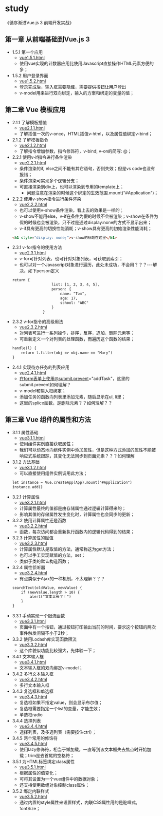 
# study
《循序渐进Vue.js 3 前端开发实战》



## 第一章 从前端基础到Vue.js 3
* 1.5.1 第一个应用  
  * [vue1.5.1.html](vue1.5.1.html)
  * 使用vue实现的计数器应用比使用Javascript直接操作HTML元素方便的多；  
* 1.5.2 用户登录界面
  * [vue1.5.2.html](vue1.5.2.html)
  * 登录完成后，输入框需要隐藏，需要提供按钮让用户登出
  * v-model用来进行双向绑定，输入的方案和绑定的变量的值； 
## 第二章 Vue 模板应用  
* 2.1.1 了解模板插值
  * [vue2.1.1.html](vue2.1.1.html)
  * 了解插值一次的v-once，HTML插值v-html，以及属性值绑定v-bind；
* 2.1.2 了解模板指令
  * [vue2.1.2.html](vue2.1.2.html)
  * 了解指令增加参数，指令修饰符，v-bind, v-on的简写: @；
* 2.2.1 使用v-if指令进行条件渲染
  * [vue2.2.1.html](vue2.2.1.html)
  * 条件渲染的if, else之间不能有其它语句，否则失效；但是vs code也没有报错；
  * 条件渲染可实现多个逻辑分支；
  * 可直接渲染到div上，也可以渲染到专用的template上；
    * 问题注意在渲染的时候这个绑定的生效范围.mount("#Application")；
* 2.2.2 使用v-show指令进行条件渲染
  * [vue2.2.2.html](vue2.2.2.html)
  * 也可以使用v-show条件渲染，看上去的效果是一样的；
  * v-show不能用else，v-if在条件为假的时候不会被渲染；v-show在条件为假的时候也会被渲染，只不过是通过display:none的方式不显示出来；
  * v-if具有更高的切换性能消耗；v-show具有更高的初始渲染性能消耗；
  ```html
  <h1 style="display: none;">v-show的标题在这里</h1>
  ```
* 2.3.1 v-for指令的使用方法
  * [vue2.3.1.html](vue2.3.1.html)
  * v-for可针对列表，也可针对对象列表，可获取到索引；
  * 也可以对一个Javascript对象进行遍历，此处未成功，不会用？？？---解决，如下person定义
  ```html
  return {
                    list: [1, 2, 3, 4, 5],
                    person: {
                        name: "Tom",
                        age: 17,
                        school: "ABC"
                    }
                }
  ```
* 2.3.2 v-for指令的高级用法
  * [vue2.3.2.html](vue2.3.2.html)
  * 对列表可进行一系列操作，排序，反序，追加，删除元素等；
  * 可重新定义一个对列表的处理函数，而遍历这个函数的结果；
  ```html
  handle(l) {
      return l.filter(obj => obj.name == "Mary")
  }
  ```
* 2.4.1 实现待办任务的列表应用
  * [vue2.4.1.html](vue2.4.1.html)
  * 在form表单上使用@submit.prevent="addTask"，这里的submit.prevent如何理解？
  * v-model和输入框绑定；
  * 添加任务的函数向列表里添加元素，随后显示在ul, li里；
  * 这里的splice函数，是删除元素？？如何理解？？
## 第三章 Vue 组件的属性和方法
* 3.1.1 属性基础
  * [vue3.1.1.html](vue3.1.1.html)
  * 使用组件实例直接获取属性；
  * 我们可以动态地向组件实例中添加属性，但是这种方式添加的属性不能被响应式系统跟踪，其变化无法同步到页面元素？？？如何理解
* 3.1.2 方法基础
  * [vue3.1.2.html](vue3.1.2.html)
  * 可以直接使用组件实例调用此方法；
  ```html
  let instance = Vue.createApp(App).mount("#Application")
  instance.add()
  ```
* 3.2.1 计算属性
  * [vue3.2.1.html](vue3.2.1.html)
  * 计算属性最终的值都是由存储属性通过逻辑计算得来的；
  * 影响其值的存储属性发生变化时，计算属性也会同步的更新；
* 3.2.2 使用计算属性还是函数
  * [vue3.2.2.html](vue3.2.2.html)
   * 函数，每次访问都会重新执行函数内的逻辑代码得到的结果；
* 3.2.3 计算属性的赋值
  * [vue3.2.3.html](vue3.2.3.html)
  * 计算属性默认是取值的方法，通常称这为get方法；
  * 也可以手工实现赋值的方法，set；
  * 类似于类的默认构造函数；
* 3.2.4 属性侦听器
  *  [vue3.2.4.html](vue3.2.4.html)
  * 有点类似于Ajax的一种机制，不太理解？？？
  ```html
  searchText(oldValue, newValue) {
      if (newValue.length > 10) {
          alert("文本太长了！")
      }
  }
  ```
* 3.3.1 手动实现一个限流函数
  * [vue3.3.1.html](vue3.3.1.html)
  * 页面中有一个按钮，通过按钮打印输出当前的时间，要求这个按钮的两次事件触发间隔不小于2秒；
* 3.3.2 使用Lodash库实现函数限流
  * [vue3.3.2.html](vue3.3.2.html)
  * 这个库貌似功能比较强大，先体验一下；
* 3.4.1 文本输入框
  * [vue3.4.1.html](vue3.4.1.html)
  * 文本输入框的双向绑定v-model；
* 3.4.2 多行文本输入框
  * [vue3.4.2.html](vue3.4.2.html)
  * 多行文本输入框
* 3.4.3 复选框和单选框
  * [vue3.4.3.html](vue3.4.3.html)
  * 复选框如果不指定value，则会显示布尔值；
  * 复选框需要指定一个list的变量，才能生效；
  * 单选框radio
* 3.4.4 选择列表
  * [vue3.4.4.html](vue3.4.4.html)
  * 选择列表，及多选列表（需要按住ctrl）；
* 3.4.5 两个常用的修饰符
  * [vue3.4.5.html](vue3.4.5.html)
  * 使用lazy修饰符，相当于懒加载，一直等到该文本框失去焦点时开始加载；trim是去首尾的空格符；
* 3.5.1 为HTML标签绑定class属性
  * [vue3.5.1.html](vue3.5.1.html)
  * <div :class="{blue:isBlue, red:isRed}">根据属性的值变化；
  * <div :class="style">可将其设置为一个vue组件中的数据对象；
  * <div :class="[redClass, fontClass]">还支持使用数组对象控制class属性；
* 3.5.2 绑定内联样式
  * [vue3.5.2.html](vue3.5.2.html)
  * 通过内置的style属性来设置样式，内联CSS属性用的是驼峰式，fontSize；